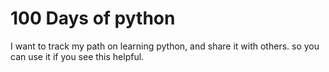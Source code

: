 # 100 Days of python
I want to track my path on learning python, and share it with others. so you can use it if you see this helpful.
